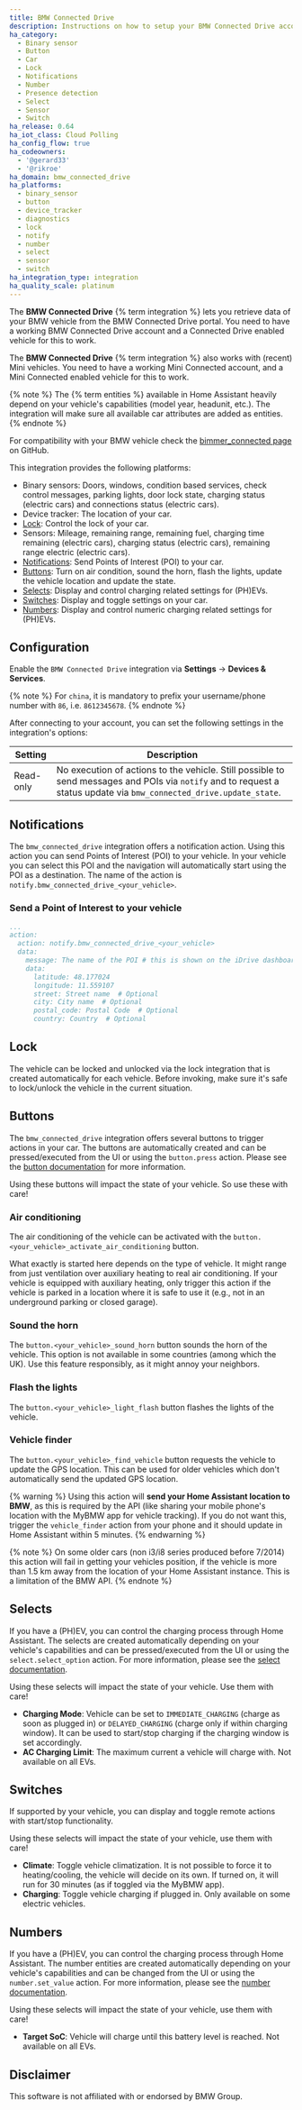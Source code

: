 ```yaml
---
title: BMW Connected Drive
description: Instructions on how to setup your BMW Connected Drive account with Home Assistant.
ha_category:
  - Binary sensor
  - Button
  - Car
  - Lock
  - Notifications
  - Number
  - Presence detection
  - Select
  - Sensor
  - Switch
ha_release: 0.64
ha_iot_class: Cloud Polling
ha_config_flow: true
ha_codeowners:
  - '@gerard33'
  - '@rikroe'
ha_domain: bmw_connected_drive
ha_platforms:
  - binary_sensor
  - button
  - device_tracker
  - diagnostics
  - lock
  - notify
  - number
  - select
  - sensor
  - switch
ha_integration_type: integration
ha_quality_scale: platinum
---
```


The **BMW Connected Drive** {% term integration %} lets you retrieve data of your BMW vehicle from the BMW Connected Drive portal. You need to have a working BMW Connected Drive account and a Connected Drive enabled vehicle for this to work.

The **BMW Connected Drive** {% term integration %} also works with (recent) Mini vehicles. You need to have a working Mini Connected account, and a Mini Connected enabled vehicle for this to work.

{% note %}
The {% term entities %} available in Home Assistant heavily depend on your vehicle's capabilities (model year, headunit, etc.). The integration will make sure all available car attributes are added as entities.
{% endnote %}

For compatibility with your BMW vehicle check the [bimmer_connected page](https://github.com/bimmerconnected/bimmer_connected) on GitHub.

This integration provides the following platforms:

- Binary sensors: Doors, windows, condition based services, check control messages, parking lights, door lock state, charging status (electric cars) and connections status (electric cars).
- Device tracker: The location of your car.
- [Lock](/integrations/bmw_connected_drive/#lock): Control the lock of your car.
- Sensors: Mileage, remaining range, remaining fuel, charging time remaining (electric cars), charging status (electric cars), remaining range electric (electric cars).
- [Notifications](/integrations/bmw_connected_drive/#notifications): Send Points of Interest (POI) to your car.
- [Buttons](/integrations/bmw_connected_drive/#buttons): Turn on air condition, sound the horn, flash the lights, update the vehicle location and update the state.
- [Selects](/integrations/bmw_connected_drive/#selects): Display and control charging related settings for (PH)EVs.
- [Switches](/integrations/bmw_connected_drive/#switches): Display and toggle settings on your car.
- [Numbers](/integrations/bmw_connected_drive/#numbers): Display and control numeric charging related settings for (PH)EVs.

## Configuration

Enable the `BMW Connected Drive` integration via **Settings** -> **Devices & Services**.

{% note %}
For `china`, it is mandatory to prefix your username/phone number with `86`, i.e. `8612345678`.
{% endnote %}

After connecting to your account, you can set the following settings in the integration's options:

| Setting | Description |
|---------|-------------|
| Read-only | No execution of actions to the vehicle. Still possible to send messages and POIs via `notify` and to request a status update via `bmw_connected_drive.update_state`.

## Notifications

The `bmw_connected_drive` integration offers a notification action. Using this action you can send Points of Interest (POI) to your vehicle. In your vehicle you can select this POI and the navigation will automatically start using the POI as a destination.
The name of the action is `notify.bmw_connected_drive_<your_vehicle>`.

### Send a Point of Interest to your vehicle

```yaml
...
action:
  action: notify.bmw_connected_drive_<your_vehicle>
  data:
    message: The name of the POI # this is shown on the iDrive dashboard
    data:
      latitude: 48.177024
      longitude: 11.559107
      street: Street name  # Optional
      city: City name  # Optional
      postal_code: Postal Code  # Optional
      country: Country  # Optional
```

## Lock

The vehicle can be locked and unlocked via the lock integration that is created automatically for each vehicle. Before invoking, make sure it's safe to lock/unlock the vehicle in the current situation.

## Buttons

The `bmw_connected_drive` integration offers several buttons to trigger actions in your car. The buttons are automatically created and can be pressed/executed from the UI or using the `button.press` action. Please see the [button documentation](/integrations/button/) for more information.

Using these buttons will impact the state of your vehicle. So use these with care!

### Air conditioning

The air conditioning of the vehicle can be activated with the `button.<your_vehicle>_activate_air_conditioning` button.

What exactly is started here depends on the type of vehicle. It might range from just ventilation over auxiliary heating to real air conditioning. If your vehicle is equipped with auxiliary heating, only trigger this action if the vehicle is parked in a location where it is safe to use it (e.g., not in an underground parking or closed garage).

### Sound the horn

The `button.<your_vehicle>_sound_horn` button sounds the horn of the vehicle. This option is not available in some countries (among which  the UK). Use this feature responsibly, as it might annoy your neighbors.

### Flash the lights

The `button.<your_vehicle>_light_flash` button flashes the lights of the vehicle.

### Vehicle finder

The `button.<your_vehicle>_find_vehicle` button requests the vehicle to update the GPS location. This can be used for older vehicles which don't automatically send the updated GPS location.

{% warning %}
Using this action will **send your Home Assistant location to BMW**, as this is required by the API (like sharing your mobile phone's location with the MyBMW app for vehicle tracking).
If you do not want this, trigger the `vehicle_finder` action from your phone and it should update in Home Assistant within 5 minutes.
{% endwarning %}

{% note %}
On some older cars (non i3/i8 series produced before 7/2014) this action will fail in getting your vehicles position, if the vehicle is more than 1.5 km away from the location of your Home Assistant instance. This is a limitation of the BMW API.
{% endnote %}

## Selects

If you have a (PH)EV, you can control the charging process through Home Assistant. The selects are created automatically depending on your vehicle's capabilities and can be pressed/executed from the UI or using the `select.select_option` action. For more information, please see the [select documentation](/integrations/select/).

Using these selects will impact the state of your vehicle. Use them with care!

- **Charging Mode**: Vehicle can be set to `IMMEDIATE_CHARGING` (charge as soon as plugged in) or `DELAYED_CHARGING` (charge only if within charging window). It can be used to start/stop charging if the charging window is set accordingly.
- **AC Charging Limit**: The maximum current a vehicle will charge with. Not available on all EVs.

## Switches

If supported by your vehicle, you can display and toggle remote actions with start/stop functionality.

Using these selects will impact the state of your vehicle, use them with care!

- **Climate**: Toggle vehicle climatization. It is not possible to force it to heating/cooling, the vehicle will decide on its own. If turned on, it will run for 30 minutes (as if toggled via the MyBMW app).
- **Charging**: Toggle vehicle charging if plugged in. Only available on some electric vehicles.

## Numbers

If you have a (PH)EV, you can control the charging process through Home Assistant. The number entities are created automatically depending on your vehicle's capabilities and can be changed from the UI or using the `number.set_value` action. For more information, please see the [number documentation](/integrations/number/).

Using these selects will impact the state of your vehicle, use them with care!

- **Target SoC**: Vehicle will charge until this battery level is reached. Not available on all EVs.

## Disclaimer

This software is not affiliated with or endorsed by BMW Group.
